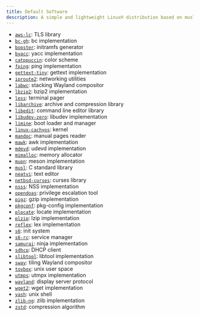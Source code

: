 ```yaml
---
title: Default Software
description: A simple and lightweight Linux® distribution based on musl libc and toybox
---
```


- [`aws-lc`](https://github.com/aws/aws-lc): TLS library
- [`bc-gh`](https://git.gavinhoward.com/gavin/bc): bc implementation
- [`booster`](https://github.com/anatol/booster): initramfs generator
- [`byacc`](https://invisible-island.net/byacc/): yacc implementation
- [`catppuccin`](https://catppuccin.com/): color scheme
- [`fping`](https://fping.org/): ping implementation
- [`gettext-tiny`](https://github.com/sabotage-linux/gettext-tiny): gettext implementation
- [`iproute2`](https://wiki.linuxfoundation.org/networking/iproute2): networking utilities
- [`labwc`](https://labwc.github.io/): stacking Wayland compositor
- [`lbzip2`](https://github.com/kjn/lbzip2): bzip2 implementation
- [`less`](https://greenwoodsoftware.com/less/): terminal pager
- [`libarchive`](https://libarchive.org/): archive and compression library
- [`libedit`](https://thrysoee.dk/editline/): command line editor library
- [`libudev-zero`](https://github.com/illiliti/libudev-zero): libudev implementation
- [`limine`](https://limine-bootloader.org/): boot loader and manager
- [`linux-cachyos`](https://github.com/CachyOS/linux-cachyos): kernel
- [`mandoc`](https://mandoc.bsd.lv/): manual pages reader
- [`mawk`](https://invisible-island.net/mawk/): awk implementation
- [`mdevd`](https://skarnet.org/software/mdevd/): udevd implementation
- [`mimalloc`](https://microsoft.github.io/mimalloc/): memory allocator
- [`muon`](https://sr.ht/~lattis/muon/): meson implementation
- [`musl`](https://musl.libc.org/): C standard library
- [`neatvi`](https://github.com/aligrudi/neatvi): text editor
- [`netbsd-curses`](https://github.com/sabotage-linux/netbsd-curses): curses library
- [`nsss`](https://skarnet.org/software/nsss/): NSS implementation
- [`opendoas`](https://github.com/Duncaen/OpenDoas): privilege escalation tool
- [`pigz`](https://zlib.net/pigz/): gzip implementation
- [`pkgconf`](https://pkgconf.org/): pkg-config implementation
- [`plocate`](https://plocate.sesse.net/): locate implementation
- [`plzip`](https://www.nongnu.org/lzip/plzip.html): lzip implementation
- [`reflex`](https://invisible-island.net/reflex/): lex implementation
- [`s6`](https://skarnet.org/software/s6/): init system
- [`s6-rc`](https://skarnet.org/software/s6-rc/): service manager
- [`samurai`](https://github.com/michaelforney/samurai): ninja implementation
- [`sdhcp`](https://github.com/michaelforney/sdhcp): DHCP client
- [`slibtool`](https://git.foss21.org/slibtool): libtool implementation
- [`sway`](https://swaywm.org/): tiling Wayland compositor
- [`toybox`](https://landley.net/toybox/): unix user space
- [`utmps`](https://skarnet.org/software/utmps/): utmpx implementation
- [`wayland`](https://wayland.freedesktop.org/): display server protocol
- [`wget2`](https://gitlab.com/gnuwget/wget2): wget implementation
- [`yash`](https://magicant.github.io/yash/): unix shell
- [`zlib-ng`](https://github.com/zlib-ng/zlib-ng): zlib implementation
- [`zstd`](https://facebook.github.io/zstd/): compression algorithm
